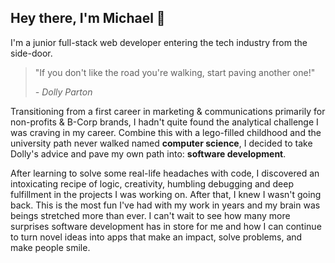 ## Hey there, I'm Michael  👋

I'm a junior full-stack web developer entering the tech industry from the side-door.

> "If you don't like the road you're walking, start paving another one!"
> 
> *- Dolly Parton*

Transitioning from a first career in marketing & communications primarily for non-profits & B-Corp brands, I hadn't quite found the analytical challenge I was craving in my career. Combine this with a lego-filled childhood and the university path never walked named **computer science**, I decided to take Dolly's advice and pave my own path into: **software development**.

After learning to solve some real-life headaches with code, I discovered an intoxicating recipe of logic, creativity, humbling debugging and deep fulfillment in the projects I was working on. After that, I knew I wasn't going back. This is the most fun I've had with my work in years and my brain was beings stretched more than ever. I can't wait to see how many more surprises software development has in store for me and how I can continue to turn novel ideas into apps that make an impact, solve problems, and make people smile.
